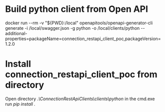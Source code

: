 # Build python client from Open API 

docker run --rm -v "${PWD}:/local" openapitools/openapi-generator-cli generate -i /local/swagger.json -g python -o /local/clients/python --additional-properties=packageName=connection_restapi_client_poc,packageVersion=1.2.0

# Install connection_restapi_client_poc from directory

Open directory _.\ConnectionRestApiClients\clients\python_ in the cmd.exe
run _pip install ._
